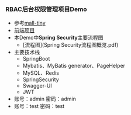 ### RBAC后台权限管理项目Demo

- 参考[mall-tiny](https://github.com/macrozheng/mall-tiny)
- [前端项目](https://github.com/macrozheng/mall-admin-web)
- 本Demo中**Spring Security**主要流程图
  - [流程图](Spring Security流程图概览.pdf)
- 主要技术栈
  - SpringBoot
  - Mybatis、MyBatis generator、PageHelper
  - MySQL、Redis
  - SpringSecurity
  - Swagger-UI
  - JWT
- 账号：admin  密码：admin
- 账号：test   密码：test
